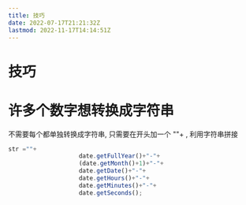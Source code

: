 ```yaml
---
title: 技巧
date: 2022-07-17T21:21:32Z
lastmod: 2022-11-17T14:14:51Z
---
```


# 技巧

# 许多个数字想转换成字符串

不需要每个都单独转换成字符串, 只需要在开头加一个 ""+ , 利用字符串拼接

```JavaScript
str =""+
                    date.getFullYear()+"-"+
                    (date.getMonth()+1)+"-"+
                    date.getDate()+"-"+
                    date.getHours()+"-"+
                    date.getMinutes()+"-"+
                    date.getSeconds();
```

‍
